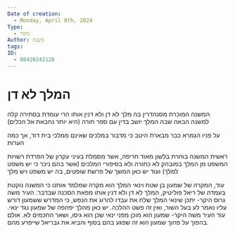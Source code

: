 ```yaml
---
Date of creation:
  - Monday, April 8th, 2024
Type:
  - מקור
Author: משנה
tags: 
ID:
  - 80420242126
---
```

# המלך לא דן

המשנה המוכרת מסנהדרין בה מלך לא דן ולא דנין אותו
הרי עומדת בסתירה קלה למשנה הבאה שבה המלך יושב בדין עם ספר תורה (היא יותר נחבאת אל הכלים)

על פניו הגמרא כבר מבארת היטב כי מדבור במלכים שאינם ממלכי בית דוד, אך כמה הערות

ראשית המשנה בוחרת בלשון מאוד חריפה, אשר מסמלת בעיני עקרון של הפרדת רשויות המשפט מן המלך
במובהק לא כתורה ולא בסיפורי המלכים (אשר בהם ניכר כי יש משפט למלך)
ועוד
יש כאן המשך של פרשת שופטים, בה יש משפט ויש מלך


עוד, המקרה של שמעון בן שטח וינאי המלך הוא מקרה שמלמד אותנו כי המשנה נוקטת בעמדה של ריאל פוליטיק, המלך לא דן ולא דנין אותו מפאת הסכנה שבדבר.
העיר משה גרוס היקר- יתכן שינאי המלך שלח את עבדו להרוג את הנפש, כי המדרש ששמעון דורש עליו נאמר לע בעל השור, ואין זה פשט ההלכה. יש כאן מהלך יפהפה של שמעון נגד ינאי.
עוד העיר משה היקר- שמעון הוא מוכן מפני ינאי שכן הוא גיסו, ושאר החכמים לא.
אולם בהפוך על פהוך שמעון הוא זה שפגע בהם בסוף והביא את גבריאל שייפרע מהם.
